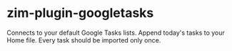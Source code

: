 # zim-plugin-googletasks
Connects to your default Google Tasks lists. Append today's tasks to your Home file. Every task should be imported only once.
